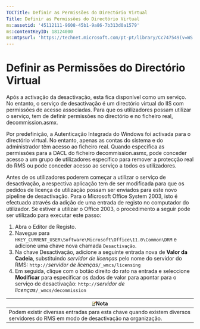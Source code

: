 ```yaml
---
TOCTitle: Definir as Permissões do Directório Virtual
Title: Definir as Permissões do Directório Virtual
ms:assetid: '45112111-9608-45b1-9a86-7b313d0a1579'
ms:contentKeyID: 18124000
ms:mtpsurl: 'https://technet.microsoft.com/pt-pt/library/Cc747549(v=WS.10)'
---
```


Definir as Permissões do Directório Virtual
===========================================

Após a activação da desactivação, esta fica disponível como um serviço. No entanto, o serviço de desactivação é um directório virtual do IIS com permissões de acesso associadas. Para que os utilizadores possam utilizar o serviço, tem de definir permissões no directório e no ficheiro real, decommission.asmx.

Por predefinição, a Autenticação Integrada do Windows foi activada para o directório virtual. No entanto, apenas as contas do sistema e do administrador têm acesso ao ficheiro real. Quando especifica as permissões para a DACL do ficheiro decommission.asmx, pode conceder acesso a um grupo de utilizadores específico para remover a protecção real do RMS ou pode conceder acesso ao serviço a todos os utilizadores.

Antes de os utilizadores poderem começar a utilizar o serviço de desactivação, a respectiva aplicação tem de ser modificada para que os pedidos de licença de utilização possam ser enviados para este novo pipeline de desactivação. Para o Microsoft Office System 2003, isto é efectuado através da adição de uma entrada de registo no computador do utilizador. Se estiver a utilizar o Office 2003, o procedimento a seguir pode ser utilizado para executar este passo:

1.  Abra o Editor de Registo.
2.  Navegue para `HKEY_CURRENT_USER\Software\Microsoft\Office\11.0\Common\DRM` e adicione uma chave nova chamada `Desactivação`.
3.  Na chave Desactivação, adicione a seguinte entrada nova de **Valor da Cadeia**, substituindo *servidor de licenças* pelo nome do servidor do RMS:
    `http://`*servidor de licenças*`/_wmcs/licensing`
4.  Em seguida, clique com o botão direito do rato na entrada e seleccione **Modificar** para especificar os dados de valor para apontar para o serviço de desactivação:
    `http://`*servidor de licenças*`/_wmcs/decommission`

| ![](images/Cc747549.note(WS.10).gif)Nota                                                             |
|-----------------------------------------------------------------------------------------------------------------------------------|
| Podem existir diversas entradas para esta chave quando existem diversos servidores do RMS em modo de desactivação na organização. |
